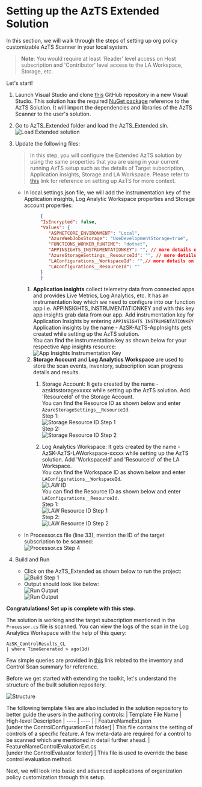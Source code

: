 # Setting up the AzTS Extended Solution

In this section, we will walk through the steps of setting up org policy customizable AzTS Scanner in your local system.

> **Note**: You would require at least 'Reader' level access on Host subscription and 'Contributor' level access to the LA Workspace, Storage, etc.

Let's start!

<!-- TODO: Change the branch below going forward -->
1. Launch Visual Studio and clone [this](https://github.com/azsk/AzTS-Samples/tree/Extended_AzTS) GitHub repository in a new Visual Studio. This solution has the required [NuGet package](https://www.nuget.org/packages/Microsoft.AzTS.Azure.Scanner/) reference to the AzTS Solution. It will import the dependencies and libraries of the AzTS Scanner to the user's solution.
2. Go to AzTS_Extended folder and load the AzTS_Extended.sln. <br />
![Load Extended solution](../../Images/06_OrgPolicy_Setup_Step2.png)

3. Update the following files:
   > In this step, you will configure the Extended AzTS solution by using the same properties that you are using in your current running AzTS setup such as the details of Target subscription, Application insights, Storage and LA Workspace. Please refer to [this](https://github.com/azsk/AzTS-docs/tree/main/01-Setup%20and%20getting%20started) link for reference on setting up AzTS for more context.
    * In local.settings.json file, we will add the instrumentation key of the Application insights, Log Analytic Workspace properties and Storage account properties:
         ```JSON
               {
               "IsEncrypted": false,
               "Values": {
                  "ASPNETCORE_ENVIRONMENT": "Local",
                  "AzureWebJobsStorage": "UseDevelopmentStorage=true",
                  "FUNCTIONS_WORKER_RUNTIME": "dotnet",
                  "APPINSIGHTS_INSTRUMENTATIONKEY": "", // more details on App insights instrumentation key can be found below.
                  "AzureStorageSettings__ResourceId": "", // more details on Storage Settings can be found below.
                  "LAConfigurations__WorkspaceId": "",// more details on LA Configurations can be found below.
                  "LAConfigurations__ResourceId": ""
               }
               } 
         ```
        <!-- [TODO] Make LA and Storage details options -->
      1. **Application insights** collect telemetry data from connected apps and provides Live Metrics, Log Analytics, etc. It has an instrumentation key which we need to configure into our function app i.e. APPINSIGHTS_INSTRUMENTATIONKEY and with this key app insights grab data from our app. Add instrumentation key for Application Insights by entering `APPINSIGHTS_INSTRUMENTATIONKEY`
         <br />Application insights by the name - AzSK-AzTS-AppInsights gets created while setting up the AzTS solution. 
         <br />You can find the instrumentation key as shown below for your respective App insights resource:<br />
         ![App Insights Instrumentation Key](../../Images/06_OrgPolicy_Setup_Step3_AppInsights.png)
      2. **Storage Account** and **Log Analytics Workspace** are used to store the scan events, inventory, subscription scan progress details and results.
	       1. Storage Account: It gets created by the name - azsktsstoragexxxxx while setting up the AzTS solution. Add 'ResourceId' of the Storage Account. 
               <br />You can find the Resource ID as shown below and enter `AzureStorageSettings__ResourceId`.<br />
               Step 1:<br />
               ![Storage Resource ID Step 1](../../Images/06_OrgPolicy_Setup_Step3_StorageRID1.png)
               <br />Step 2:<br />
               ![Storage Resource ID Step 2](../../Images/06_OrgPolicy_Setup_Step3_StorageRID2.png)

		    2. Log Analytics Workspace: It gets created by the name - AzSK-AzTS-LAWorkspace-xxxxx while setting up the AzTS solution. Add 'WorkspaceId' and 'ResourceId' of the LA Workspace. 
               <br />You can find the Workspace ID as shown below and enter `LAConfigurations__WorkspaceId`.<br />
               ![LAW ID ](../../Images/06_OrgPolicy_Setup_Step3_LAWID1.png)
               <br />You can find the Resource ID as shown below and enter `LAConfigurations__ResourceId`.<br />
               Step 1:<br />
               ![LAW Resource ID Step 1](../../Images/06_OrgPolicy_Setup_Step3_LARID1.png)
               <br />Step 2:<br />
               ![LAW Resource ID Step 2](../../Images/06_OrgPolicy_Setup_Step3_LARID2.png)
    * In Processor.cs file (line 33), mention the ID of the target subscription to be scanned:<br />
               ![Processor.cs Step 4](../../Images/06_OrgPolicy_Setup_Step4.png)

4. Build and Run
   - Click on the AzTS_Extended as shown below to run the project: <br />
      ![Build Step 1](../../Images/06_OrgPolicy_Setup_BuildStep.png)<br/>
   - Output should look like below:<br/>
      ![Run Output](../../Images/06_OrgPolicy_Setup_RunStep1.png)<br />
      ![Run Output](../../Images/06_OrgPolicy_Setup_RunStep2.png)
   
<b>Congratulations! Set up is complete with this step.</b>

The solution is working and the target subscription mentioned in the `Processor.cs` file is scanned. You can view the logs of the scan in the Log Analytics Workspace with the help of this query: 

``` KQL
AzSK_ControlResults_CL
| where TimeGenerated > ago(1d)
```
Few simple queries are provided in [this](https://github.com/azsk/AzTS-docs/tree/main/01-Setup%20and%20getting%20started#4-log-analytics-visualization) link related to the inventory and Control Scan summary for reference. 

Before we get started with extending the toolkit, let's understand the structure of the built solution repository. 

   ![Structure](../../Images/06_OrgPolicy_Setup_Structure.png)

<!-- TODO : Add details about the structure -->

The following template files are also included in the solution repository to better guide the users in the authoring controls:
| Template File Name | High-level Description 
| ---- | ---- | 
| FeatureNameExt.json <br> [under the ControlConfigurationExt folder] | This file contains the setting of controls of a specific feature. A few meta-data are required for a control to be scanned which are mentioned in detail further ahead.
| FeatureNameControlEvaluatorExt.cs <br> [under the ControlEvaluator folder] | This file is used to override the base control evaluation method.

Next, we will look into basic and advanced applications of organization policy customization through this setup.
